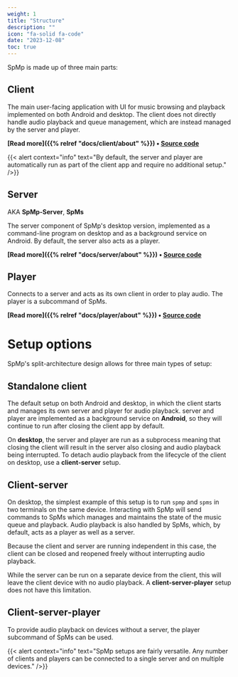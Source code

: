 ```yaml
---
weight: 1
title: "Structure"
description: ""
icon: "fa-solid fa-code"
date: "2023-12-08"
toc: true
---
```


SpMp is made up of three main parts:

## Client

The main user-facing application with UI for music browsing and playback implemented on both Android and desktop. The client does not directly handle audio playback and queue management, which are instead managed by the server and player.

**[Read more]({{% relref "docs/client/about" %}}) • [Source code](https://github.com/toasterofbread/spmp)**

{{< alert context="info" text="By default, the server and player are automatically run as part of the client app and require no additional setup." />}}

## Server
AKA **SpMp-Server**, **SpMs**

The server component of SpMp's desktop version, implemented as a command-line program on desktop and as a background service on Android. By default, the server also acts as a player.

**[Read more]({{% relref "docs/server/about" %}}) • [Source code](https://github.com/toasterofbread/spmp-server)**

## Player

Connects to a server and acts as its own client in order to play audio. The player is a subcommand of SpMs.

**[Read more]({{% relref "docs/player/about" %}}) • [Source code](https://github.com/toasterofbread/spmp-server/tree/main/src/nativeMain/kotlin/spms/player)**

######

# Setup options

SpMp's split-architecture design allows for three main types of setup:

## Standalone client

The default setup on both Android and desktop, in which the client starts and manages its own server and player for audio playback. 
server and player are implemented as a background service on **Android**, so they will continue to run after closing the client app by default. 

On **desktop**, the server and player are run as a subprocess meaning that closing the client will result in the server also closing and audio playback being interrupted. To detach audio playback from the lifecycle of the client on desktop, use a **client-server** setup.

## Client-server

On desktop, the simplest example of this setup is to run `spmp` and `spms` in two terminals on the same device. Interacting with SpMp will send commands to SpMs which manages and maintains the state of the music queue and playback. Audio playback is also handled by SpMs, which, by default, acts as a player as well as a server. 

Because the client and server are running independent in this case, the client can be closed and reopened freely without interrupting audio playback.

While the server can be run on a separate device from the client, this will leave the client device with no audio playback. A **client-server-player** setup does not have this limitation.

## Client-server-player

To provide audio playback on devices without a server, the player subcommand of SpMs can be used.

{{< alert context="info" text="SpMp setups are fairly versatile. Any number of clients and players can be connected to a single server and on multiple devices." />}}
